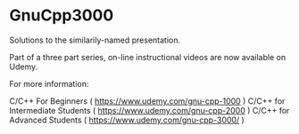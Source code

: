 # GnuCpp3000
Solutions to the similarily-named presentation.

Part of a three part series, on-line instructional videos are now available on Udemy.

For more information:

C/C++ For Beginners ( https://www.udemy.com/gnu-cpp-1000 )
C/C++ for Intermediate Students ( https://www.udemy.com/gnu-cpp-2000 )
C/C++ for Advanced Students ( https://www.udemy.com/gnu-cpp-3000/ )


